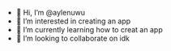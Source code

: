 - 👋 Hi, I’m @aylenuwu
- 👀 I’m interested in creating an app
- 🌱 I’m currently learning how to creat an app
- 💞️ I’m looking to collaborate on idk

<!---
aylenuwu/aylenuwu is a ✨ special ✨ repository because its `README.md` (this file) appears on your GitHub profile.
You can click the Preview link to take a look at your changes.
--->
